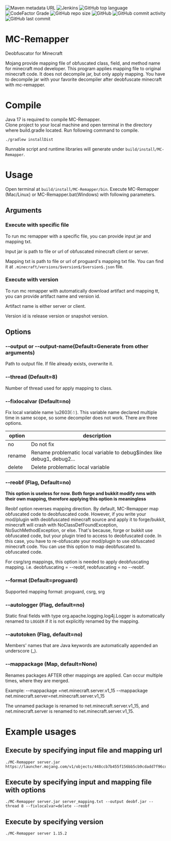 ![Maven metadata URL](https://img.shields.io/maven-metadata/v?metadataUrl=https%3A%2F%2Fmaven.heartpattern.io%2Frepository%2Fmaven-public%2Fio%2Fheartpattern%2Fmcremapper%2Fmaven-metadata.xml) ![Jenkins](https://img.shields.io/jenkins/build?jobUrl=https%3A%2F%2Fjenkins.heartpattern.io%2Fjob%2FHeartPattern%2Fjob%2FMC-Remapper%2Fjob%2Fmaster%2F) ![GitHub top language](https://img.shields.io/github/languages/top/HeartPattern/MC-Remapper) ![CodeFactor Grade](https://img.shields.io/codefactor/grade/github/HeartPattern/MC-Remapper) ![GitHub repo size](https://img.shields.io/github/repo-size/HeartPattern/MC-Remapper) ![GitHub](https://img.shields.io/github/license/HeartPattern/MC-Remapper) ![GitHub commit activity](https://img.shields.io/github/commit-activity/y/HeartPattern/MC-Remapper) ![GitHub last commit](https://img.shields.io/github/last-commit/HeartPattern/MC-Remapper)
# MC-Remapper

Deobfuscator for Minecraft

Mojang provide mapping file of obfuscated class, field, and method name for minecraft mod developer.
This program applies mapping file to original minecraft code. It does not decompile jar,
but only apply mapping. You have to decompile jar with your favorite decompiler after deobfuscate minecraft with mc-remapper.

# Compile
Java 17 is required to compile MC-Remapper.\
Clone project to your local machine and open terminal in the directory where build.gradle located.
Run following command to compile.

```
./gradlew installDist
```

Runnable script and runtime libraries will generate under `build/install/MC-Remapper`.

# Usage

Open terminal at `build/install/MC-Remapper/bin`. 
Execute MC-Remapper (Mac/Linux) or MC-Remapper.bat(Windows) with following parameters.

## Arguments
### Execute with specific file
To run mc remapper with a specific file, you can provide input jar and mapping txt. 

Input jar is path to file or url of obfuscated minecraft client or server.

Mapping txt is path to file or url of proguard's mapping txt file.  You can find it at `.minecraft/versions/$version$/$version$.json` file.

### Execute with version

To run mc remapper with automatically download artifact and mapping tt, you can provide artifact name and version id.

Artifact name is either server or client.

Version id is release version or snapshot version.


## Options

### --output or --output-name(Default=Generate from other arguments)

Path to output file. If file already exists, overwrite it.

### --thread (Default=8)
Number of thread used for apply mapping to class.

### --fixlocalvar (Default=no)
Fix local variable name \u2603(☃). 
This variable name declared multiple time in same scope, 
so some decompiler does not work. There are three options.

|option|description|
|---|---|
|no|Do not fix|
|rename|Rename problematic local variable to debug$index like debug1, debug2...|
|delete|Delete problematic local variable|


### --reobf (Flag, Default=no)

__This option is useless for now. Both forge and bukkit modify nms with their own mapping, therefore applying this option is meaningless__

Reobf option reverses mapping direction. By default, MC-Remapper map obfuscated code to deobfuscated code. However, if you write your mod/plugin with deobfuscated minecraft source and apply it to forge/bukkit, minecraft will crash with NoClassDefFoundException, NoSuchMethodException, or else. That's because, forge or bukkit use obfuscated code, but your plugin tried to access to deobfuscated code. In this case, you have to re-obfuscate your mod/plugin to use obfuscated minecraft code. You can
use this option to map deobfuscated to. obfuscated code.

For csrg/srg mappings, this option is needed to apply deobfuscating mapping. i.e. deobfuscating = --reobf, reobfuscating = no --reobf.


### --format (Default=proguard)

Supported mapping format: proguard, csrg, srg

### --autologger (Flag, default=no)

Static final fields with type org.apache.logging.log4j.Logger is automatically renamed to `LOGGER` if it is not explicitly renamed by the mapping.

### --autotoken (Flag, default=no)

Members' names that are Java keywords are automatically appended an underscore (_).

### --mappackage (Map, default=None)

Renames packages AFTER other mappings are applied. Can occur multiple times, where they are merged.

Example: --mappackage =net.minecraft.server.v1_15 --mappackage net.minecraft.server=net.minecraft.server.v1_15

The unnamed package is renamed to net.minecraft.server.v1_15, and net.minecraft.server is renamed to net.minecraft.server.v1_15.

# Example usages

## Execute by specifying input file and mapping url

```
./MC-Remapper server.jar https://launcher.mojang.com/v1/objects/448ccb7b455f156bb5cb9cdadd7f96cd68134dbd/server.txt
```

## Execute by specifying input and mapping file with options

```
./MC-Remapper server.jar server_mapping.txt --output deobf.jar --thread 8 --fixlocalvar=delete --reobf
```

## Execute by specifying version

```
./MC-Remapper server 1.15.2
```

